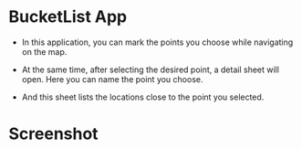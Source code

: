 # BucketList App

- In this application, you can mark the points you choose while navigating on the map.

- At the same time, after selecting the desired point, a detail sheet will open. Here you can name the point you choose.

- And this sheet lists the locations close to the point you selected.

# Screenshot


 
